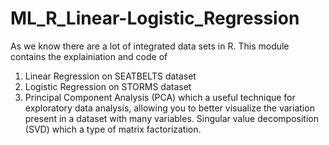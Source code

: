 # ML_R_Linear-Logistic_Regression
As we know there are a lot of integrated data sets in R. 
This module contains the explainiation and code of 

1. Linear Regression on SEATBELTS dataset
2. Logistic Regression on STORMS dataset
3. Principal Component Analysis (PCA) which a useful technique for exploratory data analysis, 
   allowing you to better visualize the variation present in a dataset with many variables.
   Singular value decomposition (SVD) which a type of matrix factorization. 
